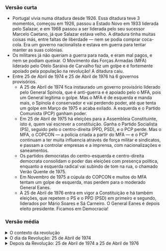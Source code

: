### Versão curta

- Portugal vivia numa ditadura desde 1926. Essa ditadura teve 3 momentos, começou em 1926, passou a Estado Novo em 1933 liderada pelo Salazar, e em 1968 passou a ser liderada pelo seu sucessor Marcelo Caetano, já que Salazar estava velho. A ditadura tinha muitas coisas más, entre faltas de liberdade — nem se podia comprar coca-cola. Era um governo nacionalista e estava em guerra para tentar manter as suas colónias. 
- Os militares já não queriam a guerra para nada, e eram mal pagos, e nem se podiam queixar. O Movimento das Forças Armadas (MFA) liderado pelo Otelo Saraiva de Carvalho faz um golpe e é fortemente apoiado pela população na revolução! A ditadura caiu.
- Entre 25 de Abril de 1974 e 25 de Abril de 1976 há 6 governos provisórios.
    - A 25 de Abril de 1974 fica instaurado um governo provisório liderado pelo General Spínola, que é anti-guerra e é apoiado pelo o MFA, pois um General legitima o golpe. Mas o MFA é de esquerda e manda mais, o Spínola é conservador e vai perdendo poder, até que tenta um golpe em Março de 1975 e acaba exilado. A esquerda e o Partido Comunista (PCP) ganham poder.
    - Em 25 de Abril de 1975 há eleições para a Assembleia Constituinte, isto é, quem vai escrever a constituição. Ganha o Partido Socialista (PS), seguido pelo o centro-direita (PPD, PSD), e o PCP perde. Mas o MFA, o COPCON — a polícia criada a partir do MFA — e o PCP continuam a ter muita influencia através de força militar e sindicatos, e passam a controlar empresas e a imprensa, com nacionalizações e saneamentos.
    - Os partidos democratas do centro-esquerda e centro-direita democrata consolidam o poder das eleições com presença política, enquanto a esquerda radical vai subindo de tom na rua, o chamado Verão Quente de 1975.
    - Em Novembro de 1975 a cúpula do COPCON e muitos do MFA tentam um golpe de esquerda, mas perdem para o moderado General Eanes.
    - A 25 de Abril de 1976 entra em vigor a Constituição e há também eleições, que repetem o PS e o PPD (PSD) em primeiro e segundo, liderados por Mário Soares e Sá Carneiro. O General Eanes é depois eleito presidente. Ficamos em Democracia!


### Versão média

<details ><summary>O contexto da revolução</summary>

Em Maio de 1926 os militares fizeram um golpe de Estado para derrubar a Primeira República, que era instável. 

Os partidos não se entendiam, nem entre eles nem mesmo dentro deles. 

Em 1933 a ditadura passou para o plano mais político, e passou a chamar-se Estado Novo, com Salazar como seu líder. Durante décadas dirigiu Portugal. 

Em 1974 a economia estava a crescer, mas poucos sectores da sociedade estavam satisfeitos. O Salazar estava decrépito e longe do poder, e desde 1968 que a ditadura era encabeçada pelo seu sucessor Marcelo Caetano. O Estado Novo era conservador e fortemente nacionalista, sendo anti-comunista e anti-liberal. Portugal controlava várias colónias como Angola e Moçambique, onde disputava guerras.

</details>

<details ><summary>O dia da Revolução: 25 de Abril de 1974</summary>
  
O 25 de Abril começou com um golpe militar. 

O Movimento das Forças Armadas (MFA) foi criado porque as médias patentes estavam descontentes. A nossa revolução começou então em razões banais, porque eram mal pagos, a carreira era má, e queriam sair de África. Mas como estávamos numa ditadura, eles não podiam sequer manifestar-se ou organizar-se para exigir melhores condições, e então o movimento assumiu desde cedo também a exigência de tornar Portugal mais livre. 

Também é importante o papel do General Spínola, que era crítico da Guerra Colonial, e o seu livro “Portugal e o Futuro” tinha deixado as médias patentes do MFA convictas que tinham suporte na cúpula dos militares. 

O golpe foi bem sucedido. 

Em parte porque a ditadura estava podre e exausta, e o homem forte (Salazar) estava fora de cena. Mais importante, a adesão da população foi grande e rápida. E assim se passou de um golpe militar para uma Revolução. (Porque uma revolução implica sempre adesão em massa, como em “a revolução dos smartphones”, e foi isso que que aconteceu.)

</details>

<details ><summary>Depois da Revolução: 25 de Abril de 1974 a 25 de Abril de 1976</summary>

Depois da revolução, viveu-se uma enorme instabilidade com o choque de vários grupos e personalidades. O General Spínola foi o primeiro presidente provisório no pós 25 de Abril de 1974, porque era uma alta patente e crítico da Guerra Colonial, o que era bem útil para legitimar o golpe do MFA, e porque o Marcelo Caetano apenas assumiria a derrota perante ele. Mas o Spínola também era conservador, o que chocava com a corrente política mais forte do MFA, que era de esquerda/ esquerda radical e era liderada pelo Otelo Saraiva de Carvalho. O MFA ia bloqueando algumas decisões do Spínola. Enfraquecido, em Junho formou novo governo provisório com o Primeiro Ministro Vasco Gonçalves (outro militar), originalmente moderado, mas que também vira progressivamente à esquerda. O Spínola fica desagradado com o início da desconolonização (ele queria a federalização) e em Setembro tenta tomar controlo. Otelo também tinha formado o COPCON, que era a polícia (física e política) no pós 25 de Abril, e também controlado por forças de esquerda. Expulsam o Spínola do governo, e metem lá o general moderado Francisco da Costa Gomes. Depois havia o Partido Comunista e os outros partidos comunistas, com o Cunhal que tinha regressado da Paris onde já liderava o PCP. (Uma curiosidade é que, na prisão, o próprio Cunhal tinha feito um pedido de autorização para se exilar em 1966). 600 mil retornados (inc. 100 mil militares) encheram as ruas, muitos sem casa pois tinham nascido nas colónias. As nacionalizações de terrenos agrícolas, bancos, fábricas, e casas geravam ainda mais instabilidade. Em Março de 1975 o Spínola tenta um golpe, falha, e exila-se. Os elementos mais radicais formam o Concelho da Revolução e instauram um 4º governo provisório, com o Vasco Gonçalves à cabeça, uma viragem à esquerda. Também havia o Mário Soares, que também voltou de Paris à cabeça do Partido Socialista. Um ano depois em 25 de Abril de 1975 fazem-se as primeiras eleições livres, para a Assembleia Constituinte, isto é para determinar os partidos que vão criar uma nova Constituição, ganhas pelo PS, seguido pelo PPD, com o PCP a perder força (13%) e o CDS a aparecer pequeno (8%). O MFA continua a pressionar a assembleia para implementar o seu programa, enquanto o PCP pressiona nas ruas através de nacionalizações e mobilização sindical, incluindo o controlo de um jornal. É o Verão Quente. Os governos provisórios incluíam gente de vários partidos, e em Junho o PS e o PPD (PSD) abandonam o 4º governo. Há várias medições de forças em comícios e nas ruas. A 8 de Agosto é criado o 5º governo provisório, que inclui o PCP, militares e independentes. O PCP e forças de esquerda controlam várias redações de jornais. A contestação pelo País cresce, e as sedes do PCP começam a ser vandalizadas. Em Setembro o 6º e último governo provisório começa, liderado pelo Vice-Almirante Pinheiro de Azevedo e composto pelo PS, PPD (PSD) e PCP. A 25 de Novembro dá-se uma tentativa de novo golpe liderado pelo Otelo, o COPCON e membros do MFA. O General Ramalho Eanes pára o golpe e o COPCON é desmantelado. Em 25 de Abril de 1976 há novas eleições, dois anos após a revolução e 1 ano após as primeiras eleições para criar a Constituição, ou seja, é a primeira eleição para o primeiro governo já com a constituição a funcionar, ratificada a 2 de Abril e que entra a funcionar precisamente em 25 de Abril de 1976. O PS de Mário Soares ganha, o PPD de Sá Carneiro fica em segundo, e o CDS de Freitas do Amaral em terceiro, com o PCP de Cunhal em 4º. Em Junho o General Eanes é eleito presidente. E seguimos em democracia estável desde então.

</details>
